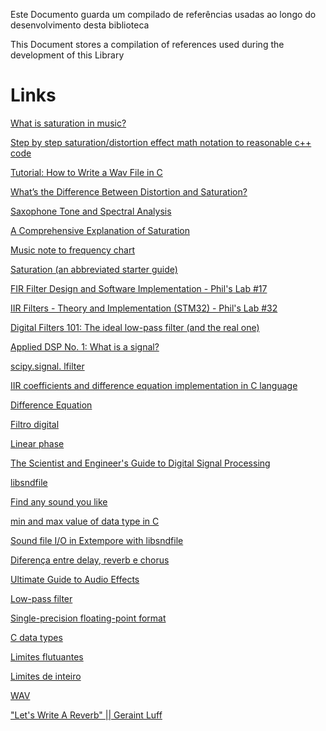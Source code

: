 Este Documento guarda um compilado de referências usadas ao longo do desenvolvimento desta biblioteca

This Document stores a compilation of references used during the development of this Library

# Links

[What is saturation in music?](https://blog.native-instruments.com/saturation-in-music-production/#:~:text=Saturation%20is%20the%20result%20of,the%20signal%20they%20are%20processing)

[Step by step saturation/distortion effect math notation to reasonable c++ code](https://forum.juce.com/t/step-by-step-saturation-distortion-effect-math-notation-to-reasonable-c-code/37234)

[Tutorial: How to Write a Wav File in C](https://www.youtube.com/watch?v=8nOi-0kBv2Y)

[What’s the Difference Between Distortion and Saturation?](https://www.sageaudio.com/articles/whats-the-difference-between-distortion-and-saturation)

[Saxophone Tone and Spectral Analysis](https://www.reddit.com/r/saxophone/comments/97dqzx/saxophone_tone_and_spectral_analysis/)

[A Comprehensive Explanation of Saturation](https://platonestudio.com/a-comprehensive-explanation-of-saturation/)

[Music note to frequency chart](https://mixbutton.com/music-tools/frequency-and-pitch/music-note-to-frequency-chart)

[Saturation (an abbreviated starter guide)](https://www.reddit.com/r/edmproduction/comments/1e056xj/saturation_an_abbreviated_starter_guide/)

[FIR Filter Design and Software Implementation - Phil's Lab #17](https://www.youtube.com/watch?v=uNNNj9AZisM&list=PLXSyc11qLa1ZCn0JCnaaXOWN6Z46rK9jd&index=3)

[IIR Filters - Theory and Implementation (STM32) - Phil's Lab #32](https://www.youtube.com/watch?v=QRMe02kzVkA)

[Digital Filters 101: The ideal low-pass filter (and the real one)](https://www.youtube.com/watch?v=Uiic1V8yqHU)

[Applied DSP No. 1: What is a signal?](https://www.youtube.com/watch?v=yGeXEwdNd_s&list=PL_QS1A2ZqaG7p50cd0AgLeG9Q3TN64vZJ)

[scipy.signal.
lfilter](https://docs.scipy.org/doc/scipy/reference/generated/scipy.signal.lfilter.html)

[IIR coefficients and difference equation implementation in C language](https://dsp.stackexchange.com/questions/36750/iir-coefficients-and-difference-equation-implementation-in-c-language)

[Difference Equation](https://www.dsprelated.com/freebooks/filters/Difference_Equation_I.html)

[Filtro digital](https://en-m-wikipedia-org.translate.goog/wiki/Digital_filter?_x_tr_sl=en&_x_tr_tl=pt&_x_tr_hl=pt&_x_tr_pto=tc)

[Linear phase](https://en.wikipedia.org/wiki/Linear_phase)

[The Scientist and Engineer's Guide to
Digital Signal Processing](https://www.dspguide.com/pdfbook.htm)

[libsndfile](http://www.mega-nerd.com/libsndfile/api.html)

[Find any sound you like](https://freesound.org/)

[min and max value of data type in C](https://stackoverflow.com/questions/2053843/min-and-max-value-of-data-type-in-c)

[Sound file I/O in Extempore with libsndfile](https://benswift.me/blog/2019/10/15/sound-file-io-in-extempore-with-libsndfile/)

[Diferença entre delay, reverb e chorus](https://www.salaomusical.com/pt/blog-instrumentos-musicais/464_qual-e-a-diferenca-entre-delay-reverb-e-chorus.html)

[Ultimate Guide to Audio Effects](https://www.izotope.com/en/learn/guide-to-audio-effects.html)

[Low-pass filter](https://en.wikipedia.org/wiki/Low-pass_filter#math_I)

[Single-precision floating-point format](https://en.wikipedia.org/wiki/Single-precision_floating-point_format)

[C data types](https://en.wikipedia.org/wiki/C_data_types)

[Limites flutuantes](https://learn.microsoft.com/pt-br/cpp/cpp/floating-limits?view=msvc-170)

[Limites de inteiro](https://learn.microsoft.com/pt-br/cpp/cpp/integer-limits?view=msvc-170)

[WAV](https://en.wikipedia.org/wiki/WAV)

["Let's Write A Reverb" || Geraint Luff](https://www.youtube.com/watch?v=QWnD30xHjW4)